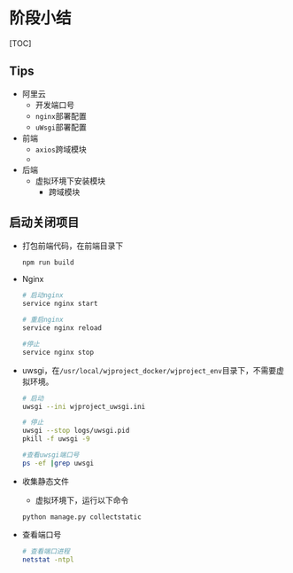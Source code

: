 # 阶段小结

[TOC]

## Tips

- 阿里云
  - 开发端口号
  - `nginx`部署配置
  - `uWsgi`部署配置
- 前端
  - `axios`跨域模块
  - 
- 后端
  - 虚拟环境下安装模块
    - 跨域模块





## 启动关闭项目

- 打包前端代码，在前端目录下

  ```bash
  npm run build
  ```

  

- Nginx

  ```bash
  # 启动nginx
  service nginx start
  
  # 重启nginx
  service nginx reload
  
  #停止
  service nginx stop
  ```

  

- uwsgi，在`/usr/local/wjproject_docker/wjproject_env`目录下，不需要虚拟环境。

  ```bash
  # 启动
  uwsgi --ini wjproject_uwsgi.ini
  
  # 停止
  uwsgi --stop logs/uwsgi.pid
  pkill -f uwsgi -9
  
  #查看uwsgi端口号
  ps -ef |grep uwsgi
  ```


- 收集静态文件

  
  - 虚拟环境下，运行以下命令
  
  ```
  python manage.py collectstatic
  ```
  
  
  
- 查看端口号

  ```bash
  # 查看端口进程
  netstat -ntpl
  ```

  